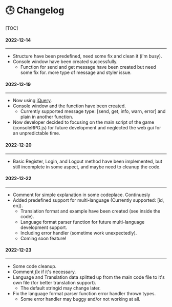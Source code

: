 # 🕒 Changelog
[TOC]
#### 2022-12-14
---
- Structure have been predefined, need some fix and clean it (i'm busy).
- Console window have been created successfully.
  - Function for send and get message have been created but need some fix for. more type of message and styler issue.

#### 2022-12-19
---
- Now using [jQuery](https://jquery.com/).
- Console window and the function have been created.
  - Currently supported message type: [send, get, info, warn, error] and plain in another function.
- Now developer decided to focusing on the main script of the game (consoleRPG.js) for future development and neglected the web gui for an unpredictable time.

#### 2022-12-20
---
- Basic Register, Login, and Logout method have been implemented, but still incomplete in some aspect, and maybe need to cleanup the code.

#### 2022-12-22
---
- Comment for simple explanation in some codeplace. Continuesly
- Added predefined support for multi-language (Currently supported: [id, en]).
  - Translation format and example have been created (see inside the code).
  - Language format parser function for future multi-language development support.
   - Including error handler (sometime work unexpectedly).
  - Coming soon feature!

#### 2022-12-23
---
- Some code cleanup.
- Comment *fix* if it's necessary.
- Language and Translation data splitted up from the main code file to it's own file (for better translation support).
  - The default stringid may change later.
- Fix the language format parser function error handler thrown types.
  - Some error handler may buggy and/or not working at all.